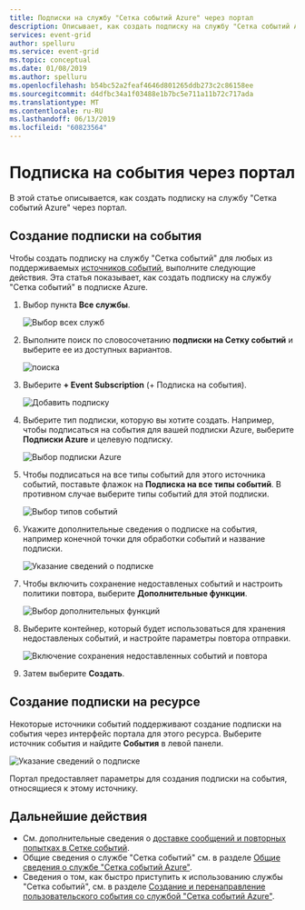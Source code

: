 ```yaml
---
title: Подписки на службу "Сетка событий Azure" через портал
description: Описывает, как создать подписку на службу "Сетка событий Azure" через портал.
services: event-grid
author: spelluru
ms.service: event-grid
ms.topic: conceptual
ms.date: 01/08/2019
ms.author: spelluru
ms.openlocfilehash: b54bc52a2feaf4646d801265ddb273c2c86158ee
ms.sourcegitcommit: d4dfbc34a1f03488e1b7bc5e711a11b72c717ada
ms.translationtype: MT
ms.contentlocale: ru-RU
ms.lasthandoff: 06/13/2019
ms.locfileid: "60823564"
---
```

# <a name="subscribe-to-events-through-portal"></a>Подписка на события через портал

В этой статье описывается, как создать подписку на службу "Сетка событий Azure" через портал.

## <a name="create-event-subscriptions"></a>Создание подписки на события

Чтобы создать подписку на службу "Сетка событий" для любых из поддерживаемых [источников событий](event-sources.md), выполните следующие действия. Эта статья показывает, как создать подписку на службу "Сетка событий" в подписке Azure.

1. Выбор пункта **Все службы**.

   ![Выбор всех служб](./media/subscribe-through-portal/select-all-services.png)

1. Выполните поиск по словосочетанию **подписки на Сетку событий** и выберите ее из доступных вариантов.

   ![поиска](./media/subscribe-through-portal/search.png)

1. Выберите **+ Event Subscription** (+ Подписка на события).

   ![Добавить подписку](./media/subscribe-through-portal/add-subscription.png)

1. Выберите тип подписки, которую вы хотите создать. Например, чтобы подписаться на события для вашей подписки Azure, выберите **Подписки Azure** и целевую подписку.

   ![Выбор подписки Azure](./media/subscribe-through-portal/azure-subscription.png)

1. Чтобы подписаться на все типы событий для этого источника событий, поставьте флажок на **Подписка на все типы событий**. В противном случае выберите типы событий для этой подписки.

   ![Выбор типов событий](./media/subscribe-through-portal/select-event-types.png)

1. Укажите дополнительные сведения о подписке на события, например конечной точки для обработки событий и название подписки.

   ![Указание сведений о подписке](./media/subscribe-through-portal/provide-subscription-details.png)

1. Чтобы включить сохранение недоставленых событий и настроить политики повтора, выберите **Дополнительные функции**.

   ![Выбор дополнительных функций](./media/subscribe-through-portal/select-additional-features.png)

1. Выберите контейнер, который будет использоваться для хранения недоставленых событий, и настройте параметры повтора отправки.

   ![Включение сохранения недоставленных событий и повтора](./media/subscribe-through-portal/set-deadletter-retry.png)

1. Затем выберите **Создать**.

## <a name="create-subscription-on-resource"></a>Создание подписки на ресурсе

Некоторые источники событий поддерживают создание подписки на события через интерфейс портала для этого ресурса. Выберите источник события и найдите **События** в левой панели.

![Указание сведений о подписке](./media/subscribe-through-portal/resource-events.png)

Портал предоставляет параметры для создания подписки на события, относящиеся к этому источнику.

## <a name="next-steps"></a>Дальнейшие действия

* См. дополнительные сведения о [доставке сообщений и повторных попытках в Сетке событий](delivery-and-retry.md).
* Общие сведения о службе "Сетка событий" см. в разделе [Общие сведения о службе "Сетка событий Azure"](overview.md).
* Сведения о том, как быстро приступить к использованию службы "Сетка событий", см. в разделе [Создание и перенаправление пользовательского события со службой "Сетка событий Azure"](custom-event-quickstart.md).
